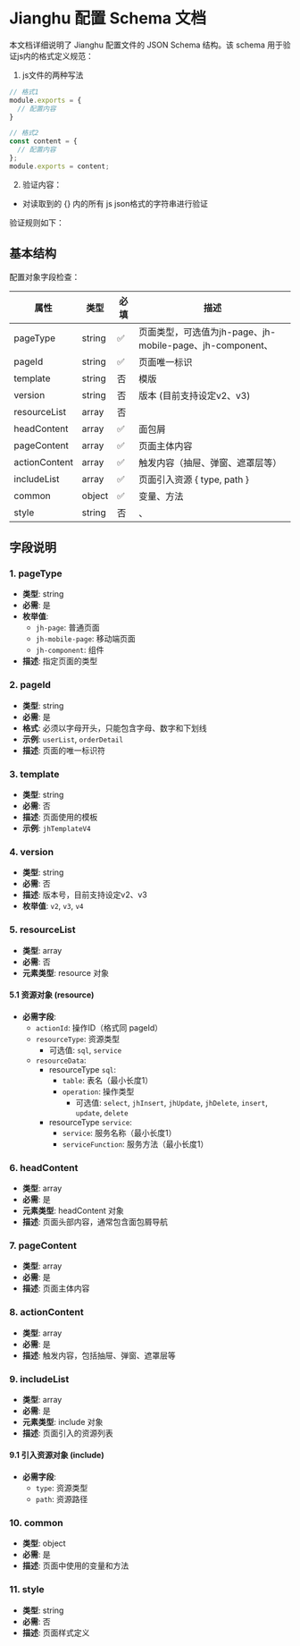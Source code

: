# Jianghu 配置 Schema 文档

本文档详细说明了 Jianghu 配置文件的 JSON Schema 结构。该 schema 用于验证js内的格式定义规范：

1. js文件的两种写法
```javascript
// 格式1
module.exports = {
  // 配置内容
}

// 格式2
const content = {
  // 配置内容
};
module.exports = content;
```

2. 验证内容：

- 对读取到的 {} 内的所有 js json格式的字符串进行验证

验证规则如下：

## 基本结构

配置对象字段检查：

| 属性 | 类型 | 必填 | 描述 |
| --- | --- | --- | --- |
| pageType | string | ✅ | 页面类型，可选值为jh-page、jh-mobile-page、jh-component、 |
| pageId | string | ✅ | 页面唯一标识 |
| template | string | 否 | 模版 |
| version | string | 否 | 版本 (目前支持设定v2、v3) |
| resourceList | array | 否 |  |
| headContent | array | ✅ | 面包屑 |
| pageContent | array | ✅ | 页面主体内容 |
| actionContent | array | ✅ | 触发内容（抽屉、弹窗、遮罩层等） |
| includeList | array | ✅ | 页面引入资源 { type, path } |
| common | object | ✅ | 变量、方法 |
| style | string | 否 | 、 |


## 字段说明

### 1. pageType
- **类型**: string
- **必需**: 是
- **枚举值**:
  - `jh-page`: 普通页面
  - `jh-mobile-page`: 移动端页面
  - `jh-component`: 组件
- **描述**: 指定页面的类型

### 2. pageId
- **类型**: string
- **必需**: 是
- **格式**: 必须以字母开头，只能包含字母、数字和下划线
- **示例**: `userList`, `orderDetail`
- **描述**: 页面的唯一标识符

### 3. template
- **类型**: string
- **必需**: 否
- **描述**: 页面使用的模板
- **示例**: `jhTemplateV4`

### 4. version
- **类型**: string
- **必需**: 否
- **描述**: 版本号，目前支持设定v2、v3
- **枚举值**: `v2`, `v3`, `v4`

### 5. resourceList
- **类型**: array
- **必需**: 否
- **元素类型**: resource 对象

#### 5.1 资源对象 (resource)
- **必需字段**:
  - `actionId`: 操作ID（格式同 pageId）
  - `resourceType`: 资源类型
    - 可选值: `sql`, `service`
  - `resourceData`: 
    - resourceType `sql`: 
      - `table`: 表名（最小长度1）
      - `operation`: 操作类型
        - 可选值: `select`, `jhInsert`, `jhUpdate`, `jhDelete`, `insert`, `update`, `delete`
    - resourceType `service`: 
      - `service`: 服务名称（最小长度1）
      - `serviceFunction`: 服务方法（最小长度1）

### 6. headContent
- **类型**: array
- **必需**: 是
- **元素类型**: headContent 对象
- **描述**: 页面头部内容，通常包含面包屑导航

### 7. pageContent
- **类型**: array
- **必需**: 是
- **描述**: 页面主体内容

### 8. actionContent
- **类型**: array
- **必需**: 是
- **描述**: 触发内容，包括抽屉、弹窗、遮罩层等

### 9. includeList
- **类型**: array
- **必需**: 是
- **元素类型**: include 对象
- **描述**: 页面引入的资源列表

#### 9.1 引入资源对象 (include)
- **必需字段**:
  - `type`: 资源类型
  - `path`: 资源路径

### 10. common
- **类型**: object
- **必需**: 是
- **描述**: 页面中使用的变量和方法

### 11. style
- **类型**: string
- **必需**: 否
- **描述**: 页面样式定义

